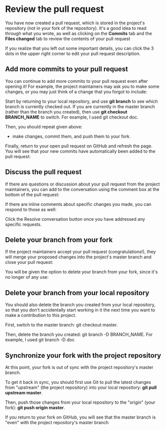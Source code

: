 # Review the pull request

You have now created a pull request, which is stored in the project's repository (not in your fork of the repository). It's a good idea to read through what you wrote, as well as clicking on the **Commits** tab and the **Files changed** tab to review the contents of your pull request

If you realize that you left out some important details, you can click the 3 dots in the upper right corner to edit your pull request description.

## Add more commits to your pull request

You can continue to add more commits to your pull request even after opening it! For example, the project maintainers may ask you to make some changes, or you may just think of a change that you forgot to include:

Start by returning to your local repository, and use **git branch** to see which branch is currently checked out. If you are currently in the master branch (rather than the branch you created), then use **git checkout BRANCH_NAME** to switch. For example, I used git checkout doc.

Then, you should repeat given above:

- make changes, commit them, and push them to your fork.

Finally, return to your open pull request on GitHub and refresh the page. You will see that your new commits have automatically been added to the pull request:

## Discuss the pull request

If there are questions or discussion about your pull request from the project maintainers, you can add to the conversation using the comment box at the bottom of the pull request:

If there are inline comments about specific changes you made, you can respond to those as well:

Click the Resolve conversation button once you have addressed any specific requests.

## Delete your branch from your fork

If the project maintainers accept your pull request (congratulations!), they will merge your proposed changes into the project's master branch and close your pull request:

You will be given the option to delete your branch from your fork, since it's no longer of any use:

## Delete your branch from your local repository

You should also delete the branch you created from your local repository, so that you don't accidentally start working in it the next time you want to make a contribution to this project.

First, switch to the master branch: git checkout master.

Then, delete the branch you created: git branch -D BRANCH_NAME. For example, I used git branch -D doc

## Synchronize your fork with the project repository

At this point, your fork is out of sync with the project repository's master branch.

To get it back in sync, you should first use Git to pull the latest changes from "upstream" (the project repository) into your local repository: **git pull upstream master**.

Then, push those changes from your local repository to the "origin" (your fork): **git push origin master**.

If you return to your fork on GitHub, you will see that the master branch is "even" with the project repository's master branch
